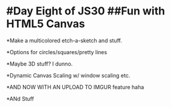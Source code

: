 #Day Eight of JS30
##Fun with HTML5 Canvas
====
*Make a multicolored etch-a-sketch and stuff.

*Options for circles/squares/pretty lines

*Maybe 3D stuff? I dunno.

*Dynamic Canvas Scaling w/ window scaling etc.

*AND NOW WITH AN UPLOAD TO IMGUR feature haha

*ANd Stuff

